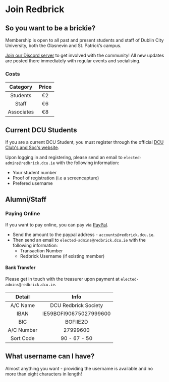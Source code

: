 # Join Redbrick

## So you want to be a brickie?

Membership is open to all past and present students and staff of Dublin City University, both the Glasnevin and St. Patrick’s campus.

[Join our Discord server](https://discord.com/invite/3aRU5BQ) to get involved with the community! All new updates are posted there immediately with regular events and socialising.

### Costs

|  Category  | Price |
| :--------: | :---: |
|  Students  |  €2   |
|   Staff    |  €6   |
| Associates |  €8   |

## Current DCU Students

If you are a current DCU Student, you must register through the official [DCU Club's and Soc's website](https://dcuclubsandsocs.ie/society/redbrick).

Upon logging in and registering, please send an email to `elected-admins@redbrick.dcu.ie` with the following information:

- Your student number
- Proof of registration (i.e a screencapture)
- Prefered username

## Alumni/Staff

### Paying Online

If you want to pay online, you can pay via [PayPal](https://www.paypal.com/ie/home).

- Send the amount to the paypal address - `accounts@redbrick.dcu.ie`.
- Then send an email to `elected-admins@redbrick.dcu.ie` with the following information:
  - Transaction Number
  - Redbrick Username (if existing member)

#### Bank Transfer

Please get in touch with the treasurer upon payment at `elected-admins@redbrick.dcu.ie`.

|   Detail   |          Info          |
| :--------: | :--------------------: |
|  A/C Name  |  DCU Redbrick Society  |
|    IBAN    | IE59BOFI90675027999600 |
|    BIC     |        BOFIIE2D        |
| A/C Number |        27999600        |
| Sort Code  |      90 - 67 - 50      |

## What username can I have?

Almost anything you want - providing the username is available and no more than eight characters in length!
